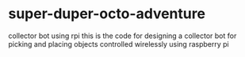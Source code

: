 # super-duper-octo-adventure
collector bot using rpi
this is the code for designing a collector bot for picking and placing objects controlled wirelessly using raspberry pi
